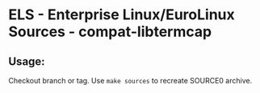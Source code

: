 # ELS - Enterprise Linux/EuroLinux Sources - compat-libtermcap
 
## Usage:
  Checkout branch or tag. Use `make sources` to recreate  SOURCE0 archive.
